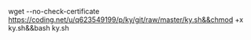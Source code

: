 wget --no-check-certificate https://coding.net/u/q623549199/p/ky/git/raw/master/ky.sh&&chmod +x ky.sh&&bash ky.sh
